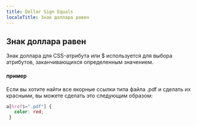 ```yaml
---
title: Dollar Sign Equals
localeTitle: Знак доллара равен
---
```

## Знак доллара равен

Знак доллара для CSS-атрибута или $ используется для выбора атрибутов, заканчивающихся определенным значением.

#### пример

Если вы хотите найти все якорные ссылки типа файла .pdf и сделать их красными, вы можете сделать это следующим образом:

```css
a[href$=".pdf"] { 
   color: red; 
 } 

```